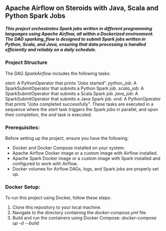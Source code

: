 ## Apache Airflow on Steroids with Java, Scala and Python Spark Jobs

##### This project orchestrates Spark jobs written in different programming languages using Apache Airflow, all within a Dockerized environment. The DAG sparking_flow is designed to submit Spark jobs written in Python, Scala, and Java, ensuring that data processing is handled efficiently and reliably on a daily schedule.

### Project Structure

The DAG _SparkAirflow_ includes the following tasks:

_start_: A PythonOperator that prints "Jobs started".
_python_job_: A SparkSubmitOperator that submits a Python Spark job.
_scala_job_: A SparkSubmitOperator that submits a Scala Spark job.
_java_job_: A SparkSubmitOperator that submits a Java Spark job.
_end_: A PythonOperator that prints "Jobs completed successfully".
These tasks are executed in a sequence where the _start_ task triggers the Spark jobs in parallel, and upon their completion, the _end_ task is executed.

### Prerequisites:
Before setting up the project, ensure you have the following:
+ Docker and Docker Compose installed on your system.
+ Apache Airflow Docker image or a custom image with Airflow installed.
+ Apache Spark Docker image or a custom image with Spark installed and configured to work with Airflow.
+ Docker volumes for Airflow DAGs, logs, and Spark jobs are properly set up.

### Docker Setup:
To run this project using Docker, follow these steps:

  1. Clone this repository to your local machine.
  2. Navigate to the directory containing the _docker-compose.yml_ file.
  3. Build and run the containers using Docker Compose:
      _docker-compose up -d --build_
